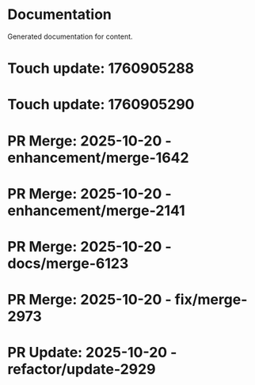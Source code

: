 # Documentation

Generated documentation for content.

# Touch update: 1760905288

# Touch update: 1760905290

# PR Merge: 2025-10-20 - enhancement/merge-1642

# PR Merge: 2025-10-20 - enhancement/merge-2141

# PR Merge: 2025-10-20 - docs/merge-6123

# PR Merge: 2025-10-20 - fix/merge-2973

# PR Update: 2025-10-20 - refactor/update-2929
